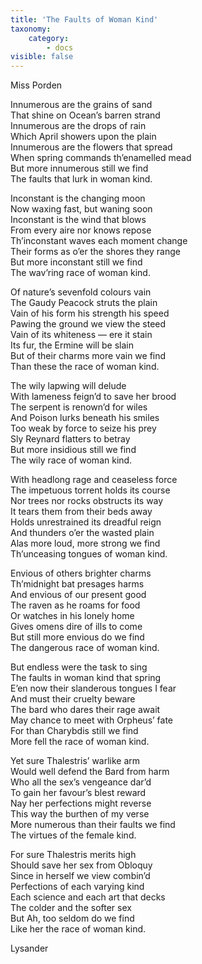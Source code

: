 ```yaml
---
title: 'The Faults of Woman Kind'
taxonomy:
    category:
        - docs
visible: false
---
```


<div class="author">Miss Porden</div>

Innumerous are the grains of sand  
That shine on Ocean’s barren strand  
Innumerous are the drops of rain  
Which April showers upon the plain  
Innumerous are the flowers that spread  
When spring commands th’enamelled mead  
But more innumerous still we find  
The faults that lurk in woman kind.  
  
Inconstant is the changing moon  
Now waxing fast, but waning soon  
Inconstant is the wind that blows  
From every aire nor knows repose  
Th’inconstant waves each moment change  
Their forms as o’er the shores they range  
But more inconstant still we find  
The wav’ring race of woman kind.  
  
Of nature’s sevenfold colours vain  
The Gaudy Peacock struts the plain  
Vain of his form his strength his speed  
Pawing the ground we view the steed  
Vain of its whiteness — ere it stain  
Its fur, the Ermine will be slain  
But of their charms more vain we find  
Than these the race of woman kind.  
  
The wily lapwing will delude  
With lameness feign’d to save her brood  
The serpent is renown’d for wiles  
And Poison lurks beneath his smiles  
Too weak by force to seize his prey  
Sly Reynard flatters to betray  
But more insidious still we find  
The wily race of woman kind.  
  
With headlong rage and ceaseless force  
The impetuous torrent holds its course  
Nor trees nor rocks obstructs its way  
It tears them from their beds away  
Holds unrestrained its dreadful reign  
And thunders o’er the wasted plain  
Alas more loud, more strong we find  
Th’unceasing tongues of woman kind.  
  
Envious of others brighter charms  
Th’midnight bat presages harms  
And envious of our present good  
The raven as he roams for food  
Or watches in his lonely home  
Gives omens dire of ills to come  
But still more envious do we find  
The dangerous race of woman kind.  
  
But endless were the task to sing  
The faults in woman kind that spring  
E’en now their slanderous tongues I fear  
And must their cruelty beware  
The bard who dares their rage await  
May chance to meet with Orpheus’ fate  
For than Charybdis still we find  
More fell the race of woman kind.  
  
Yet sure Thalestris’ warlike arm  
Would well defend the Bard from harm  
Who all the sex’s vengeance dar’d  
To gain her favour’s blest reward  
Nay her perfections might reverse  
This way the burthen of my verse  
More numerous than their faults we find  
The virtues of the female kind.  
  
For sure Thalestris merits high  
Should save her sex from Obloquy  
Since in herself we view combin’d  
Perfections of each varying kind  
Each science and each art that decks  
The colder and the softer sex  
But Ah, too seldom do we find  
Like her the race of woman kind.  
  
Lysander